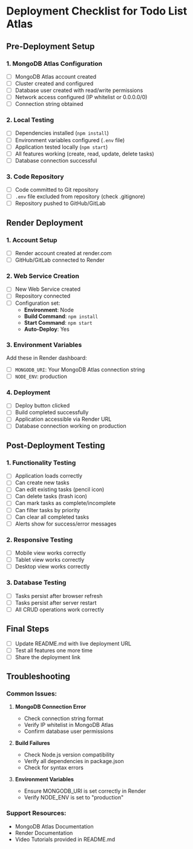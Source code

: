 # Deployment Checklist for Todo List Atlas

## Pre-Deployment Setup

### 1. MongoDB Atlas Configuration
- [ ] MongoDB Atlas account created
- [ ] Cluster created and configured
- [ ] Database user created with read/write permissions
- [ ] Network access configured (IP whitelist or 0.0.0.0/0)
- [ ] Connection string obtained

### 2. Local Testing
- [ ] Dependencies installed (`npm install`)
- [ ] Environment variables configured (`.env` file)
- [ ] Application tested locally (`npm start`)
- [ ] All features working (create, read, update, delete tasks)
- [ ] Database connection successful

### 3. Code Repository
- [ ] Code committed to Git repository
- [ ] `.env` file excluded from repository (check .gitignore)
- [ ] Repository pushed to GitHub/GitLab

## Render Deployment

### 1. Account Setup
- [ ] Render account created at render.com
- [ ] GitHub/GitLab connected to Render

### 2. Web Service Creation
- [ ] New Web Service created
- [ ] Repository connected
- [ ] Configuration set:
  - **Environment**: Node
  - **Build Command**: `npm install`
  - **Start Command**: `npm start`
  - **Auto-Deploy**: Yes

### 3. Environment Variables
Add these in Render dashboard:
- [ ] `MONGODB_URI`: Your MongoDB Atlas connection string
- [ ] `NODE_ENV`: production

### 4. Deployment
- [ ] Deploy button clicked
- [ ] Build completed successfully
- [ ] Application accessible via Render URL
- [ ] Database connection working on production

## Post-Deployment Testing

### 1. Functionality Testing
- [ ] Application loads correctly
- [ ] Can create new tasks
- [ ] Can edit existing tasks (pencil icon)
- [ ] Can delete tasks (trash icon)
- [ ] Can mark tasks as complete/incomplete
- [ ] Can filter tasks by priority
- [ ] Can clear all completed tasks
- [ ] Alerts show for success/error messages

### 2. Responsive Testing
- [ ] Mobile view works correctly
- [ ] Tablet view works correctly
- [ ] Desktop view works correctly

### 3. Database Testing
- [ ] Tasks persist after browser refresh
- [ ] Tasks persist after server restart
- [ ] All CRUD operations work correctly

## Final Steps

- [ ] Update README.md with live deployment URL
- [ ] Test all features one more time
- [ ] Share the deployment link

## Troubleshooting

### Common Issues:
1. **MongoDB Connection Error**
   - Check connection string format
   - Verify IP whitelist in MongoDB Atlas
   - Confirm database user permissions

2. **Build Failures**
   - Check Node.js version compatibility
   - Verify all dependencies in package.json
   - Check for syntax errors

3. **Environment Variables**
   - Ensure MONGODB_URI is set correctly in Render
   - Verify NODE_ENV is set to "production"

### Support Resources:
- MongoDB Atlas Documentation
- Render Documentation
- Video Tutorials provided in README.md
